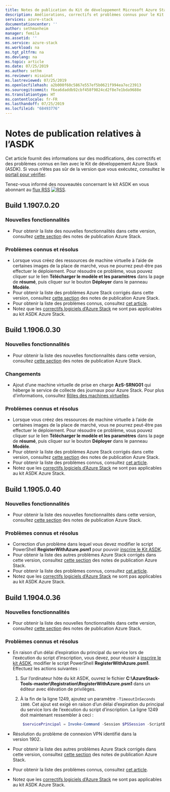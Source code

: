 ```yaml
---
title: Notes de publication du Kit de développement Microsoft Azure Stack | Microsoft Docs
description: Améliorations, correctifs et problèmes connus pour le Kit de développement Azure Stack.
services: azure-stack
documentationcenter: ''
author: sethmanheim
manager: femila
ms.assetid: ''
ms.service: azure-stack
ms.workload: na
ms.tgt_pltfrm: na
ms.devlang: na
ms.topic: article
ms.date: 07/25/2019
ms.author: sethm
ms.reviewer: misainat
ms.lastreviewed: 07/25/2019
ms.openlocfilehash: a2b000f60c5867e557ef5b0621f994ea7ec23913
ms.sourcegitcommit: f6ea6daddb92cbf458f9824cd2f8e7e1bda9688e
ms.translationtype: HT
ms.contentlocale: fr-FR
ms.lasthandoff: 07/25/2019
ms.locfileid: "68493776"
---
```

# <a name="asdk-release-notes"></a>Notes de publication relatives à l’ASDK

Cet article fournit des informations sur des modifications, des correctifs et des problèmes connus en lien avec le Kit de développement Azure Stack (ASDK). Si vous n’êtes pas sûr de la version que vous exécutez, consultez le [portail pour vérifier](../operator/azure-stack-updates.md#determine-the-current-version).

Tenez-vous informé des nouveautés concernant le kit ASDK en vous abonnant au [flux RSS](https://docs.microsoft.com/api/search/rss?search=Azure+Stack+Development+Kit+release+notes&locale=en-us#) [![RSS](./media/asdk-release-notes/feed-icon-14x14.png)](https://docs.microsoft.com/api/search/rss?search=Azure+Stack+Development+Kit+release+notes&locale=en-us#).

## <a name="build-11907020"></a>Build 1.1907.0.20

### <a name="new-features"></a>Nouvelles fonctionnalités

- Pour obtenir la liste des nouvelles fonctionnalités dans cette version, consultez [cette section](../operator/azure-stack-release-notes-1907.md#whats-in-this-update) des notes de publication Azure Stack.

<!-- ### Changes -->

### <a name="fixed-and-known-issues"></a>Problèmes connus et résolus

- Lorsque vous créez des ressources de machine virtuelle à l’aide de certaines images de la place de marché, vous ne pourrez peut-être pas effectuer le déploiement. Pour résoudre ce problème, vous pouvez cliquer sur le lien **Télécharger le modèle et les paramètres** dans la page de **résumé**, puis cliquer sur le bouton **Déployer** dans le panneau **Modèle**.
- Pour obtenir la liste des problèmes Azure Stack corrigés dans cette version, consultez [cette section](../operator/azure-stack-release-notes-1907.md#fixes) des notes de publication Azure Stack.
- Pour obtenir la liste des problèmes connus, consultez [cet article](../operator/azure-stack-release-notes-known-issues-1907.md).
- Notez que les [correctifs logiciels d’Azure Stack](../operator/azure-stack-release-notes-1907.md#hotfixes) ne sont pas applicables au kit ASDK Azure Stack.

## <a name="build-11906030"></a>Build 1.1906.0.30

### <a name="new-features"></a>Nouvelles fonctionnalités

- Pour obtenir la liste des nouvelles fonctionnalités dans cette version, consultez [cette section](../operator/azure-stack-release-notes-1906.md#whats-in-this-update) des notes de publication Azure Stack.

### <a name="changes"></a>Changements

- Ajout d’une machine virtuelle de prise en charge **AzS-SRNG01** qui héberge le service de collecte des journaux pour Azure Stack. Pour plus d’informations, consultez [Rôles des machines virtuelles](asdk-architecture.md).

### <a name="fixed-and-known-issues"></a>Problèmes connus et résolus

- Lorsque vous créez des ressources de machine virtuelle à l’aide de certaines images de la place de marché, vous ne pourrez peut-être pas effectuer le déploiement. Pour résoudre ce problème, vous pouvez cliquer sur le lien **Télécharger le modèle et les paramètres** dans la page de **résumé**, puis cliquer sur le bouton **Déployer** dans le panneau **Modèle**.
- Pour obtenir la liste des problèmes Azure Stack corrigés dans cette version, consultez [cette section](../operator/azure-stack-release-notes-1906.md#fixes) des notes de publication Azure Stack.
- Pour obtenir la liste des problèmes connus, consultez [cet article](../operator/azure-stack-release-notes-known-issues-1906.md).
- Notez que les [correctifs logiciels d’Azure Stack](../operator/azure-stack-release-notes-1906.md#hotfixes) ne sont pas applicables au kit ASDK Azure Stack.

## <a name="build-11905040"></a>Build 1.1905.0.40

<!-- ### Changes -->

### <a name="new-features"></a>Nouvelles fonctionnalités

- Pour obtenir la liste des nouvelles fonctionnalités dans cette version, consultez [cette section](../operator/azure-stack-release-notes-1905.md#whats-in-this-update) des notes de publication Azure Stack.

### <a name="fixed-and-known-issues"></a>Problèmes connus et résolus

- Correction d’un problème dans lequel vous devez modifier le script PowerShell **RegisterWithAzure.psm1** pour pouvoir [inscrire le Kit ASDK](asdk-register.md).
- Pour obtenir la liste des autres problèmes Azure Stack corrigés dans cette version, consultez [cette section](../operator/azure-stack-release-notes-1905.md#fixes) des notes de publication Azure Stack.
- Pour obtenir la liste des problèmes connus, consultez [cet article](../operator/azure-stack-release-notes-known-issues-1905.md).
- Notez que les [correctifs logiciels d’Azure Stack](../operator/azure-stack-release-notes-1905.md#hotfixes) ne sont pas applicables au kit ASDK Azure Stack.

## <a name="build-11904036"></a>Build 1.1904.0.36

<!-- ### Changes -->

### <a name="new-features"></a>Nouvelles fonctionnalités

- Pour obtenir la liste des nouvelles fonctionnalités dans cette version, consultez [cette section](../operator/azure-stack-release-notes-1904.md#whats-in-this-update) des notes de publication Azure Stack.

### <a name="fixed-and-known-issues"></a>Problèmes connus et résolus

- En raison d’un délai d’expiration du principal du service lors de l’exécution du script d’inscription, vous devez, pour réussir à [inscrire le kit ASDK](asdk-register.md), modifier le script PowerShell **RegisterWithAzure.psm1**. Effectuez les actions suivantes :

  1. Sur l’ordinateur hôte du kit ASDK, ouvrez le fichier **C:\AzureStack-Tools-master\Registration\RegisterWithAzure.psm1** dans un éditeur avec élévation de privilèges.
  2. À la fin de la ligne 1249, ajoutez un paramètre `-TimeoutInSeconds 1800`. Cet ajout est exigé en raison d’un délai d’expiration du principal du service lors de l’exécution du script d’inscription. La ligne 1249 doit maintenant ressembler à ceci :

     ```powershell
      $servicePrincipal = Invoke-Command -Session $PSSession -ScriptBlock { New-AzureBridgeServicePrincipal -RefreshToken $using:RefreshToken -AzureEnvironment $using:AzureEnvironmentName -TenantId $using:TenantId -TimeoutInSeconds 1800 }
      ```

- Résolution du problème de connexion VPN identifié dans la version 1902.

- Pour obtenir la liste des autres problèmes Azure Stack corrigés dans cette version, consultez [cette section](../operator/azure-stack-release-notes-1904.md#fixes) des notes de publication Azure Stack.
- Pour obtenir la liste des problèmes connus, consultez [cet article](../operator/azure-stack-release-notes-known-issues-1904.md).
- Notez que les [correctifs logiciels d’Azure Stack](../operator/azure-stack-release-notes-1904.md#hotfixes) ne sont pas applicables au kit ASDK Azure Stack.


